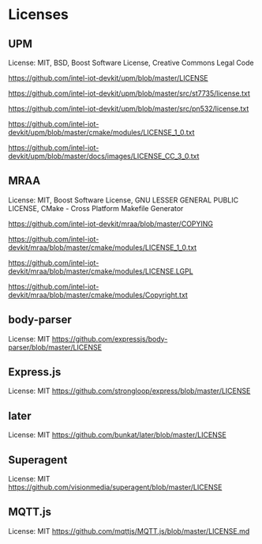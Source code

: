 # Licenses

## UPM
License: MIT, BSD, Boost Software License, Creative Commons Legal Code

https://github.com/intel-iot-devkit/upm/blob/master/LICENSE

https://github.com/intel-iot-devkit/upm/blob/master/src/st7735/license.txt

https://github.com/intel-iot-devkit/upm/blob/master/src/pn532/license.txt

https://github.com/intel-iot-devkit/upm/blob/master/cmake/modules/LICENSE_1_0.txt

https://github.com/intel-iot-devkit/upm/blob/master/docs/images/LICENSE_CC_3_0.txt

## MRAA
License: MIT, Boost Software License, GNU LESSER GENERAL PUBLIC LICENSE, CMake - Cross Platform Makefile Generator

https://github.com/intel-iot-devkit/mraa/blob/master/COPYING

https://github.com/intel-iot-devkit/mraa/blob/master/cmake/modules/LICENSE_1_0.txt

https://github.com/intel-iot-devkit/mraa/blob/master/cmake/modules/LICENSE.LGPL

https://github.com/intel-iot-devkit/mraa/blob/master/cmake/modules/Copyright.txt

## body-parser
License: MIT
https://github.com/expressjs/body-parser/blob/master/LICENSE

## Express.js
License: MIT
https://github.com/strongloop/express/blob/master/LICENSE

## later
License: MIT
https://github.com/bunkat/later/blob/master/LICENSE

## Superagent
License: MIT
https://github.com/visionmedia/superagent/blob/master/LICENSE

## MQTT.js
License: MIT
https://github.com/mqttjs/MQTT.js/blob/master/LICENSE.md
